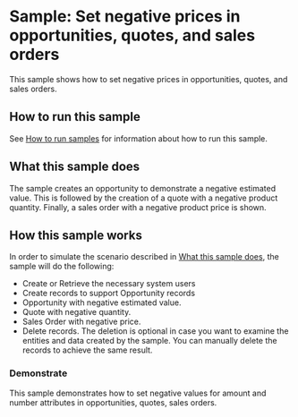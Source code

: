
# Sample: Set negative prices in opportunities, quotes, and sales orders

This sample shows how to set negative prices in opportunities, quotes, and sales orders.

## How to run this sample

See [How to run samples](https://github.com/microsoft/PowerApps-Samples/blob/master/cds/README.md) for information about how to run this sample.

## What this sample does

The sample creates an opportunity to demonstrate a negative estimated value. This is followed by the creation of a quote with a negative product quantity. Finally, a sales order with a negative product price is shown.

## How this sample works

In order to simulate the scenario described in [What this sample does](#what-this-sample-does), the sample will do the following:

- Create or Retrieve the necessary system users
- Create records to support Opportunity records
- Opportunity with negative estimated value.
- Quote with negative quantity.
- Sales Order with negative price.
- Delete records. The deletion is optional in case you want to examine the entities and data created by the sample. You can manually delete the records to achieve the same result.

### Demonstrate

This sample demonstrates how to set negative values for amount and number attributes in opportunities, quotes, sales orders.

    